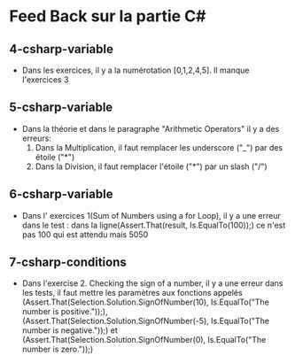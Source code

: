 <h1>Feed Back sur la partie C#</h1>

<h2>4-csharp-variable</h2>

<ul>
    <li>Dans les exercices, il y a la numérotation [0,1,2,4,5]. Il manque l'exercices 3 </li>
</ul>

<h2>5-csharp-variable</h2>

<ul>
    <li>Dans la théorie et dans le paragraphe "Arithmetic Operators" il y a des erreurs: 
    <ol>
        <li>Dans la Multiplication, il faut remplacer les underscore ("_") par des étoile ("*")</li>
        <li>Dans la Division, il faut remplacer l'étoile ("*") par un slash ("/")</li>
    </ol> 
    </li>
</ul>

<h2>6-csharp-variable</h2>

<ul>
    <li>Dans l' exercices 1(Sum of Numbers using a for Loop), il y a une erreur dans le test : 
    dans la ligne(Assert.That(result, Is.EqualTo(100));) ce n'est pas 100 qui est attendu mais 5050</li>
</ul>

<h2>7-csharp-conditions</h2>
<ul>
    <li>Dans l'exercise 2. Checking the sign of a number, il y a une erreur dans les tests, il faut mettre les paramètres aux fonctions appelés (Assert.That(Selection.Solution.SignOfNumber(10), Is.EqualTo("The number is positive."));), (Assert.That(Selection.Solution.SignOfNumber(-5), Is.EqualTo("The number is negative."));) et (Assert.That(Selection.Solution.SignOfNumber(0), Is.EqualTo("The number is zero."));)</li>
</ul>
